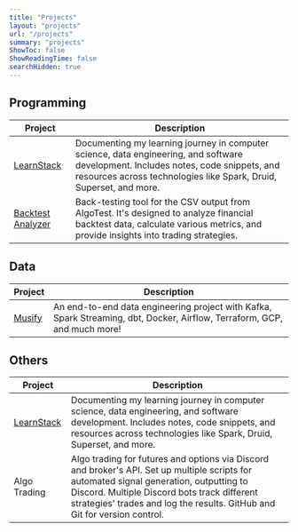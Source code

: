 ```yaml
---
title: "Projects"
layout: "projects"
url: "/projects"
summary: "projects"
ShowToc: false
ShowReadingTime: false
searchHidden: true
---
```



## Programming

| Project                                                      | Description                                                                                                                                                                                                                                                                  |
|--------------------------------------------------------------|------------------------------------------------------------------------------------------------------------------------------------------------------------------------------------------------------------------------------------------------------------------------------|
| [LearnStack](https://github.com/satvikjadhav/LearnStack) | Documenting my learning journey in computer science, data engineering, and software development. Includes notes, code snippets, and resources across technologies like Spark, Druid, Superset, and more.                                                                     |
| [Backtest Analyzer](https://github.com/satvikjadhav/BacktestAnalyzer) | Back-testing tool for the CSV output from AlgoTest. It's designed to analyze financial backtest data, calculate various metrics, and provide insights into trading strategies.                                                                                            |




## Data

| Project                                              | Description                                                                                                             |
|------------------------------------------------------|-------------------------------------------------------------------------------------------------------------------------|
| [Musify](https://github.com/satvikjadhav/musify) | An end-to-end data engineering project with Kafka, Spark Streaming, dbt, Docker, Airflow, Terraform, GCP, and much more!|



## Others

| Project                                                      | Description                                                                                                                                                                                                                                                                  |
|--------------------------------------------------------------|------------------------------------------------------------------------------------------------------------------------------------------------------------------------------------------------------------------------------------------------------------------------------|
| [LearnStack](https://github.com/satvikjadhav/LearnStack) | Documenting my learning journey in computer science, data engineering, and software development. Includes notes, code snippets, and resources across technologies like Spark, Druid, Superset, and more.                                                                     |
| Algo Trading                                             | Algo trading for futures and options via Discord and broker's API. Set up multiple scripts for automated signal generation, outputting to Discord. Multiple Discord bots track different strategies' trades and log the results. GitHub and Git for version control.       |
